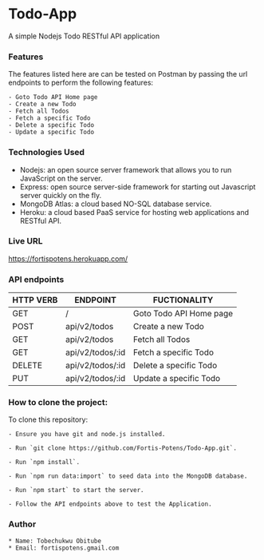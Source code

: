 # Todo-App

A simple Nodejs Todo RESTful API application

### Features

The features listed here are can be tested on Postman by passing the url endpoints to perform the following features:

```
- Goto Todo API Home page
- Create a new Todo
- Fetch all Todos
- Fetch a specific Todo
- Delete a specific Todo
- Update a specific Todo
```

### Technologies Used

- Nodejs: an open source server framework that allows you to run JavaScript on the server.
- Express: open source server-side framework for starting out Javascript server quickly on the fly.
- MongoDB Atlas: a cloud based NO-SQL database service.
- Heroku: a cloud based PaaS service for hosting web applications and RESTful API.

### Live URL

https://fortispotens.herokuapp.com/

### API endpoints

| HTTP VERB | ENDPOINT         | FUCTIONALITY            |
| --------- | ---------------- | ----------------------- |
| GET       | /                | Goto Todo API Home page |
| POST      | api/v2/todos     | Create a new Todo       |
| GET       | api/v2/todos     | Fetch all Todos         |
| GET       | api/v2/todos/:id | Fetch a specific Todo   |
| DELETE    | api/v2/todos/:id | Delete a specific Todo  |
| PUT       | api/v2/todos/:id | Update a specific Todo  |

### How to clone the project:

To clone this repository:

```
- Ensure you have git and node.js installed.

- Run `git clone https://github.com/Fortis-Potens/Todo-App.git`.

- Run `npm install`.

- Run `npm run data:import` to seed data into the MongoDB database.

- Run `npm start` to start the server.

- Follow the API endpoints above to test the Application.
```

### Author

```
* Name: Tobechukwu Obitube
* Email: fortispotens.gmail.com
```
